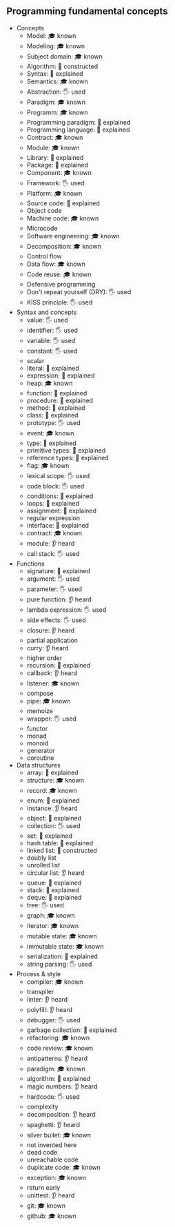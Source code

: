 ## Programming fundamental concepts

- Concepts
  - Model: 🎓 known
  - Modeling: 🎓 known
  - Subject domain: 🎓 known
  - Algorithm: 🚀 constructed
  - Syntax: 🙋 explained
  - Semantics: 🎓 known
  - Abstraction: 🖐️ used
  - Paradigm: 🎓 known
  - Programm: 🎓 known
  - Programming paradigm: 🙋 explained
  - Programming language: 🙋 explained
  - Contract: 🎓 known
  - Module: 🎓 known
  - Library: 🙋 explained
  - Package: 🙋 explained
  - Component: 🎓 known
  - Framework: 🖐️ used
  - Platform: 🎓 known
  - Source code: 🙋 explained
  - Object code
  - Machine code: 🎓 known
  - Microcode
  - Software engineering: 🎓 known
  - Decomposition: 🎓 known
  - Control flow
  - Data flow: 🎓 known
  - Code reuse: 🎓 known
  - Defensive programming
  - Don't repeat yourself (DRY): 🖐️ used
  - KISS principle: 🖐️ used
- Syntax and concepts
  - value: 🖐️ used
  - identifier: 🖐️ used
  - variable: 🖐️ used
  - constant: 🖐️ used
  - scalar
  - literal: 🙋 explained
  - expression: 🙋 explained
  - heap: 🎓 known
  - function: 🙋 explained
  - procedure: 🙋 explained
  - method: 🙋 explained
  - class: 🙋 explained
  - prototype: 🖐️ used
  - event: 🎓 known
  - type: 🙋 explained
  - primitive types: 🙋 explained
  - reference types: 🙋 explained
  - flag: 🎓 known
  - lexical scope: 🖐️ used
  - code block: 🖐️ used
  - conditions: 🙋 explained
  - loops: 🙋 explained
  - assignment: 🙋 explained
  - regular expression
  - interface: 🙋 explained
  - contract: 🎓 known
  - module: 👂 heard
  - call stack: 🖐️ used
- Functions
  - signature: 🙋 explained
  - argument: 🖐️ used
  - parameter: 🖐️ used
  - pure function: 👂 heard
  - lambda expression: 🖐️ used
  - side effects: 🖐️ used
  - closure: 👂 heard
  - partial application
  - curry: 👂 heard
  - higher order
  - recursion: 🙋 explained
  - callback: 👂 heard
  - listener: 🎓 known
  - compose
  - pipe: 🎓 known
  - memoize
  - wrapper: 🖐️ used
  - functor
  - monad
  - monoid
  - generator
  - coroutine
- Data structures
  - array: 🙋 explained
  - structure: 🎓 known
  - record: 🎓 known
  - enum: 🙋 explained
  - instance: 👂 heard
  - object: 🙋 explained
  - collection: 🖐️ used
  - set: 🙋 explained
  - hash table: 🙋 explained
  - linked list: 🚀 constructed
  - doubly list
  - unrolled list
  - circular list: 👂 heard
  - queue: 🙋 explained
  - stack: 🙋 explained
  - deque: 🙋 explained
  - tree: 🖐️ used
  - graph: 🎓 known
  - iterator: 🎓 known
  - mutable state: 🎓 known
  - immutable state: 🎓 known
  - serialization: 🙋 explained
  - string parsing: 🖐️ used
- Process & style
  - compiler: 🎓 known
  - transpiler
  - linter: 👂 heard
  - polyfill: 👂 heard
  - debugger: 🖐️ used
  - garbage collection: 🙋 explained
  - refactoring: 🎓 known
  - code review: 🎓 known
  - antipatterns: 👂 heard
  - paradigm: 🎓 known
  - algorithm: 🙋 explained
  - magic numbers: 👂 heard
  - hardcode: 🖐️ used
  - complexity
  - decomposition: 👂 heard
  - spaghetti: 👂 heard
  - silver bullet: 🎓 known
  - not invented here
  - dead code
  - unreachable code
  - duplicate code: 🎓 known
  - exception: 🎓 known
  - return early
  - unittest: 👂 heard
  - git: 🎓 known
  - github: 🎓 known
